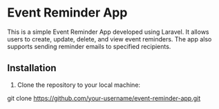 # Event Reminder App

This is a simple Event Reminder App developed using Laravel. It allows users to create, update, delete, and view event reminders. The app also supports sending reminder emails to specified recipients.

## Installation

1. Clone the repository to your local machine:

git clone https://github.com/your-username/event-reminder-app.git